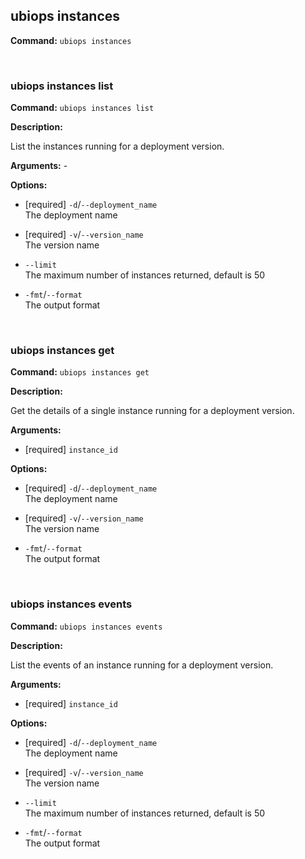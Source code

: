 ## ubiops instances

**Command:** `ubiops instances`


<br/>

### ubiops instances list

**Command:** `ubiops instances list`

**Description:**

List the instances running for a deployment version.

**Arguments:** - 

**Options:**

- [required] `-d`/`--deployment_name`<br/>The deployment name

- [required] `-v`/`--version_name`<br/>The version name

- `--limit`<br/>The maximum number of instances returned, default is 50

- `-fmt`/`--format`<br/>The output format


<br/>

### ubiops instances get

**Command:** `ubiops instances get`

**Description:**

Get the details of a single instance running for a deployment version.

**Arguments:**

- [required] `instance_id`



**Options:**

- [required] `-d`/`--deployment_name`<br/>The deployment name

- [required] `-v`/`--version_name`<br/>The version name

- `-fmt`/`--format`<br/>The output format


<br/>

### ubiops instances events

**Command:** `ubiops instances events`

**Description:**

List the events of an instance running for a deployment version.

**Arguments:**

- [required] `instance_id`



**Options:**

- [required] `-d`/`--deployment_name`<br/>The deployment name

- [required] `-v`/`--version_name`<br/>The version name

- `--limit`<br/>The maximum number of instances returned, default is 50

- `-fmt`/`--format`<br/>The output format


<br/>
